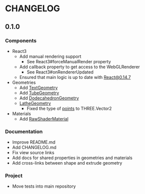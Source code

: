 CHANGELOG
===========

## 0.1.0

### Components
- React3
  - Add manual rendering support
    - See React3#forceManualRender property
  - Add callback property to get access to the WebGLRenderer
    - See React3#onRendererUpdated
  - Ensured that main logic is up to date with React@0.14.7
- Geometries
  - Add [TextGeometry](https://github.com/toxicFork/react-three-renderer/wiki/textGeometry)
  - Add [TubeGeometry](https://github.com/toxicFork/react-three-renderer/wiki/tubeGeometry)
  - Add [DodecahedronGeometry](https://github.com/toxicFork/react-three-renderer/wiki/dodecahedronGeometry)
  - [LatheGeometry](https://github.com/toxicFork/react-three-renderer/wiki/latheGeometry)
    - Fixed the type of
    [points](https://github.com/toxicFork/react-three-renderer/wiki/latheGeometry#points)
    to THREE.Vector2
- Materials
  - Add [RawShaderMaterial](https://github.com/toxicFork/react-three-renderer/wiki/rawShaderMaterial)

### Documentation
- Improve README.md
- Add CHANGELOG.md
- Fix view source links
- Add docs for shared properties in geometries and materials
- Add cross-links between shape and extrude geometry

### Project
- Move tests into main repository
